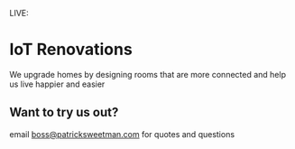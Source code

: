 LIVE:
# IoT Renovations
We upgrade homes by designing rooms that are more connected and help us live happier and easier

## Want to try us out?
email boss@patricksweetman.com for quotes and questions
